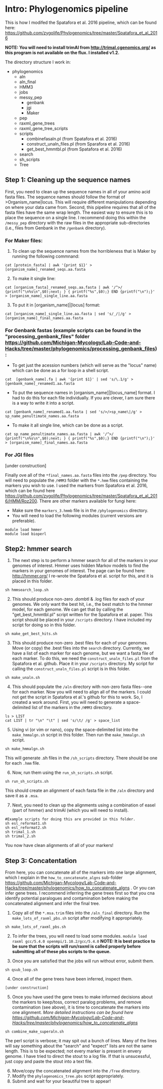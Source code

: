 
# Intro: Phylogenomics pipeline 
This is how I modifed the Spatafora et al. 2016 pipeline, which can be found here: https://github.com/zygolife/Phylogenomics/tree/master/Spatafora_et_al_2016

**NOTE: You will need to install trimAl from http://trimal.cgenomics.org/ as this program is not available on the flux. I installed v1.2.**

The directory structure I work in:
- phylogenomics
    - aln
    - aln_final
    - HMM3
    - jobs
    - messy_pep
        - genbank
        - jgi
        - Maker
    - pep
    - raxml_gene_trees
    - raxml_gene_tree_scripts
    - scripts
        - combinefasaln.pl (from Spatafora et al. 2016)
        - construct_unaln_files.pl (from Sparafora et al. 2016)
        - get_best_hmmtbl.pl (from Spatafora et al. 2016)    
    - search
    - sh_scripts
    - Tree

## Step 1: Cleaning up the sequence names

First, you need to clean up the sequence names in all of your amino acid fasta files. The sequence names should follow the format of >Organism_name|locus. This will require different manipulations depending on where your data came from. Second, this pipeline requires that all of the fasta files have the same wrap length. The easiest way to ensure this is to place the sequence on a single line. I recommend doing this within the `/messy_pep` directory with the raw files in the appropriate sub-directories (i.e., files from Genbank in the `/genbank` directory).

### For Maker files:
   1.  To clean up the sequence names from the horribleness that is Maker by running the following commnand:
```
cat [protein_fasta] | awk '{print $1}' > [organism_name]_renamed_seqs.aa.fasta
```   
   2. To make it single line: 
```
cat [organism_fasta]_renamed_seqs.aa.fasta | awk '/^>/ {printf("\n%s\n",$0);next; } { printf("%s",$0);} END {printf("\n");}' > [organism_name]_single_line.aa.fasta
```
   3. To put it in [organism_name]|[locus] format:
```
cat [organism_name]_single_line.aa.fasta | sed 's/_/|/g' > [organism_name]_final_names.aa.fasta
```
### For Genbank fastas (example scripts can be found in the "processing_genbank_files" folder https://github.com/Michigan-Mycology/Lab-Code-and-Hacks/tree/master/phylogenomics/processing_genbank_files):
  - To get just the acession numbers (which will serve as the "locus" name) which can be done as a for loop in a shell script.
```
cat  [genbank_name].fa | awk '{print $1}' | sed 's/\.1/g' > [genbank_name]_renamed1.aa.fasta
```
  - To put the sequence names in [organism_name]|[locus_name] format. I had to do this for each file individually. If you are clever, I am sure there is a way to write it into a script.
```
cat [genbank_name]_renamed1.aa.fasta | sed 's/>/>sp_name\|/g' > sp_name_penultimate_names.aa.fasta
```
  - To make it all single line, which can be done as a script.
```
cat sp_name_penultimate_names.aa.fasta | awk '/^>/ {printf("\n%s\n",$0);next; } { printf("%s",$0);} END {printf("\n");}' > [organism_name]_final_names.aa.fasta
```
### For JGI files

[under construction]

Finally ove all of the `*final_names.aa.fasta` files into the `/pep` directory. You will need to populate the `/HMM3` folder with the `*.hmm` files containing the markers you wish to use.  I used the markers from Spatafora et al. 2016, which can be found here https://github.com/zygolife/Phylogenomics/tree/master/Spatafora_et_al_2016/HMM/Roz200. There are other markers available for fungi here:
- Make sure the `markers_3.hmmb` file is in the `/phylogenomics` directory.
- You will need to load the following modules (current versions are preferable).
```
module load hmmer
module load bioperl
```
## Step2: hmmer search
  1. The next step is to perform a hmmer search for all of the markers in your genomes of interest. Hmmer uses hidden Markov models to find the markers in your genomes of interest. The page can be found here: http://hmmer.org/ I re-wrote the Spatafora et al. script for this, and it is placed in this folder.
  
  ```
  sh hmmsearch_loop.sh
  ```
  
  2. This should produce non-zero .dombtl & .log files for each of your genomes. We only want the best hit, i.e., the best match to the hmmer model, for each genome. We can get that by calling the "get_best_hmmtbl.pl" script written for the Spatafora et al. paper. This script should be placed in your `/scripts` directory. I have included my script for doing so in this folder.

  ```
  sh make_get_best_hits.sh
  ```
  3. This should produce non-zero .best files for each of your genomes. Move (or copy) the .best files into the `search` directory. Currently, we have a list of each marker for each genome, but we want a fasta file of each marker. To do this, we need the `construct_unaln_files.pl` from the Spatafora et al. github. Place it in your `/scripts` directory. My script for calling the `construct_unaln_files.pl` script is in this folder.
  ```
  sh make_unaln.sh
  ```
  4. This should populate the `/aln` directory with non-zero fasta files--one for each marker. Now you will need to align all of the markers. I could not get the script in Spatafora et al.'s github for this to work. So, I created a work around. First, you will need to generate a space-delimited list of the markers in the `/HMM3` directory.
  ```
  ls > LIST
  cat LIST | tr "\n" "\t" | sed 's/\t/ /g' > space_list
  ```
5. Using vi (or vim or nano), copy the space-delimited list into the `make_hmmalgn.sh` script in this folder. Then run the `make_hmmalgn.sh` script.
  ```
  sh make_hmmalgn.sh
  ```
This will generate .sh files in the `/sh_scripts` directory. There should be one for each `.hmm` file.

6. Now, run them using the `run_sh_scripts.sh` script.
```
sh run_sh_scripts.sh
```
This should create an alignment of each fasta file in the `/aln` directory and save it as a `.msa`.

7. Next, you need to clean up the alignments using a combination of easel (part of hmmer) and trimAl (which you will need to install).
```
#Example scripts for doing this are provided in this folder.
sh esl_reformat1.sh
sh esl_reformat2.sh
sh trimal_1.sh
sh trimal_2.sh
```
You now have clean alignments of all of your markers! 

## Step 3: Concatentation
From here, you can concatenate all of the markers into one large alignment, which I explain in the `how_to_concatenate_algns` sub-folder https://github.com/Michigan-Mycology/Lab-Code-and-Hacks/tree/master/phylogenomics/how_to_concatenate_algns . Or you can infer gene trees. I recommend inferring the gene trees first so that you cna identify potential paralogues and contamination before making the concatenated alignment and infer the final tree. 

  1. Copy all of the `*.msa.trim` files into the `/aln_final` directory. Run the `make_lots_of_raxml_pbs.sh` script after   modifying it appropriately.
 ```
 sh make_lots_of_raxml_pbs.sh
 ``` 
  2. To infer the trees, you will need to load some modules.
    ```
    module load raxml gcc/5.4.0 openmpi/1.10.2/gcc/5.4.0
    ```
    **NOTE: It is best practice to be sure that the scripts will run/raxml is called properly before submitting all of these    pbs scripts to the queue.** 

  3. Once you are satisfied that the jobs will run without error, submit them.
```
sh qsub_loop.sh
```
4. Once all of the gene trees have been inferred, inspect them. 
```
[under construction]
```
5. Once you have used the gene trees to make informed decisions about the markers to keep/toss, correct paralog problems, and remove contamination (see above), it is time to concatenate the markers into one alignment.
*More detailed instructions can be found here https://github.com/Michigan-Mycology/Lab-Code-and-Hacks/tree/master/phylogenomics/how_to_concatenate_algns*
```
sh combine_make_superaln.sh 
```
The perl script is verbose; it may spit out a bunch of lines. Many of the lines will say something about the "search" and "expect" lists are not the same length. This is to be expected; not every marker is present in envery genome. I have tried to direct the stout to a log file. If that is unsucessful, just copy and paste the stout into a text file.

  6. Move/copy the concatenated alignment into the `/Tree` directory.
  7. Modify the `phylogenomics_tree.pbs` script appropriately.
  8. Submit and wait for your beautiful tree to appear!

